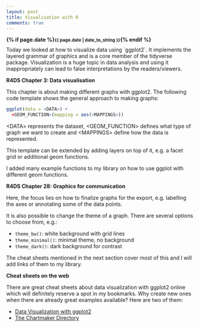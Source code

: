 ```yaml
---
layout: post
title: Visualisation with R
comments: true
---
```

<div style="font-weight:bold; margin-bottom:10px;">
{% if page.date %}<small>{{ page.date | date_to_string }}</small>{% endif %}
</div>
Today we looked at how to visualize data using `ggplot2`. It implements the layered grammar of graphics and is a core member of the tidyverse package. Visualization is a huge topic in data analysis and using it inappropriately can lead to false interpretations by the readers/viewers.

**R4DS Chapter 3: Data visualisation**

This chapter is about making different graphs with ggplot2. The following code template shows the general approach to making graphs:

```r
ggplot(data = <DATA>) + 
  <GEOM_FUNCTION>(mapping = aes(<MAPPINGS>))
```

\<DATA\> represents the dataset, \<GEOM_FUNCTION\> defines what type of graph we want to create and \<MAPPINGS\> define how the data is represented.

This template can be extended by adding layers on top of it, e.g. a facet grid or additional geom functions.

I added many example functions to my library on how to use ggplot with different geom functions.

**R4DS Chapter 28: Graphics for communication**

Here, the focus lies on how to finalize graphs for the export, e.g. labelling the axes or annotating some of the data points.

It is also possible to change the theme of a graph. There are several options to choose from, e.g.:

- `theme_bw()`: white background with grid lines
- `theme_minimal()`: minimal theme, no background
- `theme_dark()`: dark background for contrast

The cheat sheets mentioned in the next section cover most of this and I will add links of them to my library.

**Cheat sheets on the web**

There are great cheat sheets about data visualization with ggplot2 online which will definitely reserve a spot in my bookmarks. Why create new ones when there are already great examples available? Here are two of them:

- [Data Visualization with ggplot2](https://github.com/rstudio/cheatsheets/blob/master/data-visualization-2.1.pdf)
- [The Chartmaker Directory](http://chartmaker.visualisingdata.com/)